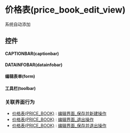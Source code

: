 # 价格表(price_book_edit_view)  <!-- {docsify-ignore-all} -->


系统自动添加



## 控件
#### CAPTIONBAR(captionbar)
#### DATAINFOBAR(datainfobar)
#### 编辑表单(form)
#### 工具栏(toolbar)


### 关联界面行为
  * [价格表(PRICE_BOOK)](module/crm/price_book) : [编辑界面_保存并新建操作](module/crm/price_book#界面行为)
  * [价格表(PRICE_BOOK)](module/crm/price_book) : [编辑界面_退出操作](module/crm/price_book#界面行为)
  * [价格表(PRICE_BOOK)](module/crm/price_book) : [编辑界面_保存并退出操作](module/crm/price_book#界面行为)

<script>
 const { createApp } = Vue
  createApp({
    data() {
      return {

      }
    }
  }).use(ElementPlus).mount('#app')
</script>